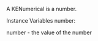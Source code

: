 A KENumerical is a number.

Instance Variables
	number:		<Number>

number
	- the value of the number
